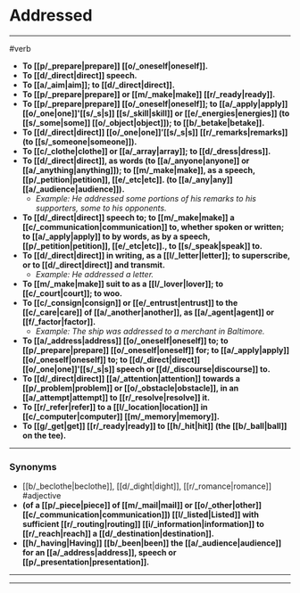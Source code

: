 # Addressed
---
#verb
- **To [[p/_prepare|prepare]] [[o/_oneself|oneself]].**
- **To [[d/_direct|direct]] speech.**
- **To [[a/_aim|aim]]; to [[d/_direct|direct]].**
- **To [[p/_prepare|prepare]] or [[m/_make|make]] [[r/_ready|ready]].**
- **To [[p/_prepare|prepare]] [[o/_oneself|oneself]]; to [[a/_apply|apply]] [[o/_one|one]]'[[s/_s|s]] [[s/_skill|skill]] or [[e/_energies|energies]] (to [[s/_some|some]] [[o/_object|object]]); to [[b/_betake|betake]].**
- **To [[d/_direct|direct]] [[o/_one|one]]’[[s/_s|s]] [[r/_remarks|remarks]] (to [[s/_someone|someone]]).**
- **To [[c/_clothe|clothe]] or [[a/_array|array]]; to [[d/_dress|dress]].**
- **To [[d/_direct|direct]], as words (to [[a/_anyone|anyone]] or [[a/_anything|anything]]); to [[m/_make|make]], as a speech, [[p/_petition|petition]], [[e/_etc|etc]]. (to [[a/_any|any]] [[a/_audience|audience]]).**
	- _Example: He addressed some portions of his remarks to his supporters, some to his opponents._
- **To [[d/_direct|direct]] speech to; to [[m/_make|make]] a [[c/_communication|communication]] to, whether spoken or written; to [[a/_apply|apply]] to by words, as by a speech, [[p/_petition|petition]], [[e/_etc|etc]]., to [[s/_speak|speak]] to.**
- **To [[d/_direct|direct]] in writing, as a [[l/_letter|letter]]; to superscribe, or to [[d/_direct|direct]] and transmit.**
	- _Example: He addressed a letter._
- **To [[m/_make|make]] suit to as a [[l/_lover|lover]]; to [[c/_court|court]]; to woo.**
- **To [[c/_consign|consign]] or [[e/_entrust|entrust]] to the [[c/_care|care]] of [[a/_another|another]], as [[a/_agent|agent]] or [[f/_factor|factor]].**
	- _Example: The ship was addressed to a merchant in Baltimore._
- **To [[a/_address|address]] [[o/_oneself|oneself]] to; to [[p/_prepare|prepare]] [[o/_oneself|oneself]] for; to [[a/_apply|apply]] [[o/_oneself|oneself]] to; to [[d/_direct|direct]] [[o/_one|one]]'[[s/_s|s]] speech or [[d/_discourse|discourse]] to.**
- **To [[d/_direct|direct]] [[a/_attention|attention]] towards a [[p/_problem|problem]] or [[o/_obstacle|obstacle]], in an [[a/_attempt|attempt]] to [[r/_resolve|resolve]] it.**
- **To [[r/_refer|refer]] to a [[l/_location|location]] in [[c/_computer|computer]] [[m/_memory|memory]].**
- **To [[g/_get|get]] [[r/_ready|ready]] to [[h/_hit|hit]] (the [[b/_ball|ball]] on the tee).**
---
### Synonyms
- [[b/_beclothe|beclothe]], [[d/_dight|dight]], [[r/_romance|romance]]
#adjective
- **(of a [[p/_piece|piece]] of [[m/_mail|mail]] or [[o/_other|other]] [[c/_communication|communication]]) [[l/_listed|Listed]] with sufficient [[r/_routing|routing]] [[i/_information|information]] to [[r/_reach|reach]] a [[d/_destination|destination]].**
- **[[h/_having|Having]] [[b/_been|been]] the [[a/_audience|audience]] for an [[a/_address|address]], speech or [[p/_presentation|presentation]].**
---
---
